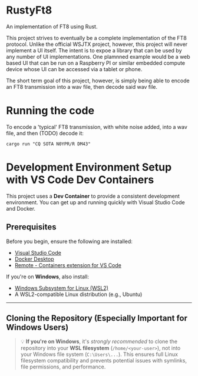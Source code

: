 # RustyFt8
An implementation of FT8 using Rust.

This project strives to eventually be a complete implementation of the FT8 protocol. Unlike the official WSJTX project, however, this project will never implement a UI itself. The intent is to expoe a library that can be used by any number of UI implementations. One plamnned example would be a web based UI that can be run on a Raspberry PI or similar embedded compute device whose UI can be accessed via a tablet or phone. 

The short term goal of this project, however, is simply being able to encode an FT8 transmission into a wav file, then decode said wav file.

# Running the code

To encode a 'typical' FT8 transmission, with white noise added, into a wav file, and then (TODO) decode it:

```cargo run "CQ SOTA N0YPR/R DM43"```


# Development Environment Setup with VS Code Dev Containers

This project uses a **Dev Container** to provide a consistent development environment. You can get up and running quickly with Visual Studio Code and Docker.

## Prerequisites

Before you begin, ensure the following are installed:

- [Visual Studio Code](https://code.visualstudio.com/)
- [Docker Desktop](https://www.docker.com/products/docker-desktop)
- [Remote - Containers extension for VS Code](https://marketplace.visualstudio.com/items?itemName=ms-vscode-remote.remote-containers)

If you're on **Windows**, also install:

- [Windows Subsystem for Linux (WSL2)](https://learn.microsoft.com/en-us/windows/wsl/install)
- A WSL2-compatible Linux distribution (e.g., Ubuntu)

---

## Cloning the Repository (Especially Important for Windows Users)

> 💡 **If you're on Windows**, it's *strongly recommended* to clone the repository into your **WSL filesystem** (`/home/<your-user>`), not into your Windows file system (`C:\Users\...`). This ensures full Linux filesystem compatibility and prevents potential issues with symlinks, file permissions, and performance.


